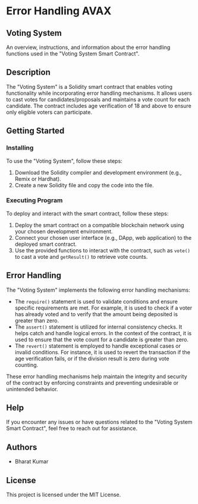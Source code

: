 # Error Handling AVAX
## Voting System 
An overview, instructions, and information about the error handling functions used in the "Voting System Smart Contract".

## Description

The "Voting System" is a Solidity smart contract that enables voting functionality while incorporating error handling mechanisms. It allows users to cast votes for candidates/proposals and maintains a vote count for each candidate. The contract includes age verification of 18 and above to ensure only eligible voters can participate.

## Getting Started

### Installing

To use the "Voting System", follow these steps:

1. Download the Solidity compiler and development environment (e.g., Remix or Hardhat).
2. Create a new Solidity file and copy the code into the file.

### Executing Program

To deploy and interact with the smart contract, follow these steps:

1. Deploy the smart contract on a compatible blockchain network using your chosen development environment.
2. Connect your chosen user interface (e.g., DApp, web application) to the deployed smart contract.
3. Use the provided functions to interact with the contract, such as `vote()` to cast a vote and `getResult()` to retrieve vote counts.

## Error Handling

The "Voting System" implements the following error handling mechanisms:

- The `require()` statement is used to validate conditions and ensure specific requirements are met. For example, it is used to check if a voter has already voted and to verify that the amount being deposited is greater than zero.
- The `assert()` statement is utilized for internal consistency checks. It helps catch and handle logical errors. In the context of the contract, it is used to ensure that the vote count for a candidate is greater than zero.
- The `revert()` statement is employed to handle exceptional cases or invalid conditions. For instance, it is used to revert the transaction if the age verification fails, or if the division result is zero during vote counting.

These error handling mechanisms help maintain the integrity and security of the contract by enforcing constraints and preventing undesirable or unintended behavior.

## Help

If you encounter any issues or have questions related to the "Voting System Smart Contract", feel free to reach out for assistance.

## Authors
- Bharat Kumar
## License

This project is licensed under the MIT License.
